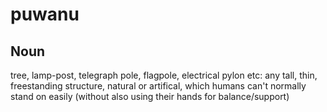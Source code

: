puwanu
===

Noun
---

tree, lamp-post, telegraph pole, flagpole, electrical pylon etc: any tall, thin, freestanding structure, natural or artifical, which humans can't normally stand on easily (without also using their hands for balance/support)